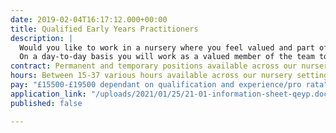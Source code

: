 ```yaml
---
date: 2019-02-04T16:17:12.000+00:00
title: Qualified Early Years Practitioners
description: |
  Would you like to work in a nursery where you feel valued and part of a supportive team?
  On a day-to-day basis you will work as a valued member of the team to ensure that all children receive high quality care and support, are kept safe, and receive rich and stimulating play experiences which meet their individual learning needs.
contract: Permanent and temporary positions available across our nursery settings
hours: Between 15-37 various hours available across our nursery settings
pay: "£15500-£19500 dependant on qualification and experience/pro rata"
application_link: "/uploads/2021/01/25/21-01-information-sheet-qeyp.docx"
published: false

---
```

